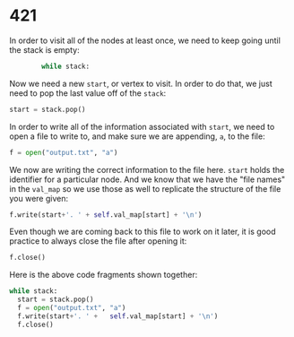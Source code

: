 # 421

In order to visit all of the nodes at least once, we need to keep going until the stack is empty:

```python
        while stack:
```

Now we need a new `start`, or vertex to visit. In order to do that, we just need to pop the last value off of the `stack`:

```python
start = stack.pop()
```

In order to write all of the information associated with `start`, we need to open a file to write to, and make sure we are appending, `a`, to the file:

```python
f = open("output.txt", "a")
```

We now are writing the correct information to the file here. `start` holds the identifier for a particular node. And we know that we have the "file names" in the `val_map` so we use those as well to replicate the structure of the file you were given:

```python
f.write(start+'. ' + self.val_map[start] + '\n')
```

Even though we are coming back to this file to work on it later, it is good practice to always close the file after opening it:

```python
f.close()
```

Here is the above code fragments shown together:

```python
while stack:
  start = stack.pop()
  f = open("output.txt", "a")
  f.write(start+'. ' +   self.val_map[start] + '\n')
  f.close()
```

